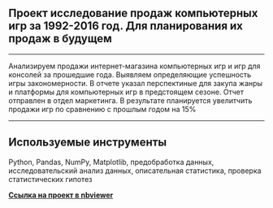 ## Проект исследование продаж компьютерных игр за 1992-2016 год. Для планирования их продаж в будущем
__________________________
Анализируем продажи интернет-магазина компьютерных игр и игр для консолей за прошедшие года. Выявляем  определяющие успешность игры закономерности. В отчете указал перспектиные для закупа жанры и платформы для компьютерных игр в предстоящем сезоне. Отчет отправлен в отдел маркетинга. В результате планируется увелитчить продажи игр по сравнению с прошлым годом на 15%
______________________________________________
## Используемые инструменты
Python,
Pandas,
NumPy,
Matplotlib,
предобработка данных,
исследовательский анализ данных,
описательная статистика,
проверка статистических гипотез

[**Ссылка на проект в nbviewer**](https://nbviewer.jupyter.org/github/konicaRu/i_am_data_analyst/blob/master/4_complete_project_1/complete_project_1_computer%20games.ipynb)
